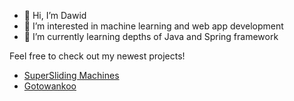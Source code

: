 - 👋 Hi, I’m Dawid
- 👀 I’m interested in machine learning and web app development
- 🌱 I’m currently learning depths of Java and Spring framework 

Feel free to check out my newest projects!
- [SuperSliding Machines](https://github.com/Tyall/SuperSliding-Machines)
- [Gotowankoo](https://github.com/Tyall/gotowankoapp)


<!---
Tyall/Tyall is a ✨ special ✨ repository because its `README.md` (this file) appears on your GitHub profile.
You can click the Preview link to take a look at your changes.
--->
